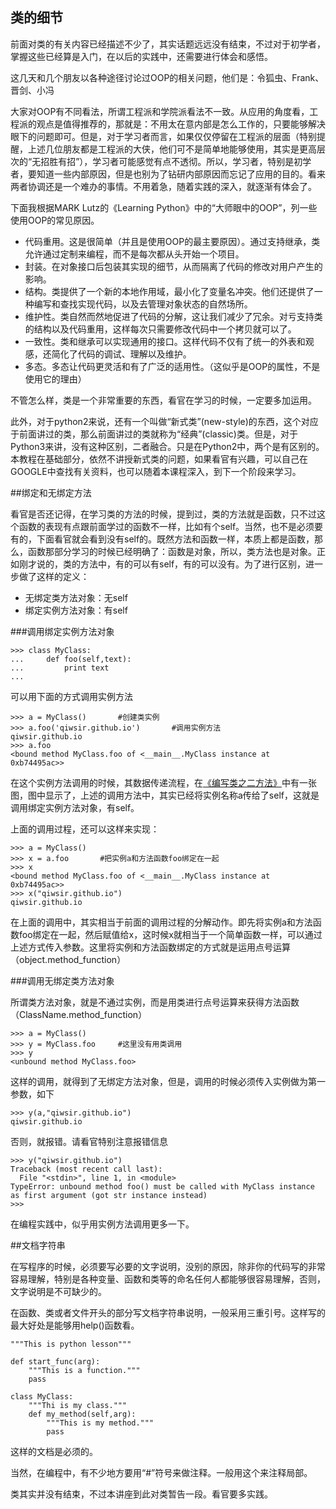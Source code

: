 ## 类的细节

前面对类的有关内容已经描述不少了，其实话题远远没有结束，不过对于初学者，掌握这些已经算是入门，在以后的实践中，还需要进行体会和感悟。

这几天和几个朋友以各种途径讨论过OOP的相关问题，他们是：令狐虫、Frank、晋剑、小冯

大家对OOP有不同看法，所谓工程派和学院派看法不一致。从应用的角度看，工程派的观点是值得推荐的，那就是：不用太在意内部是怎么工作的，只要能够解决眼下的问题即可。但是，对于学习者而言，如果仅仅停留在工程派的层面（特别提醒，上述几位朋友都是工程派的大侠，他们可不是简单地能够使用，其实是更高层次的“无招胜有招”），学习者可能感觉有点不透彻。所以，学习者，特别是初学者，要知道一些内部原因，但是也别为了钻研内部原因而忘记了应用的目的。看来两者协调还是一个难办的事情。不用着急，随着实践的深入，就逐渐有体会了。

下面我根据MARK Lutz的《Learning Python》中的“大师眼中的OOP”，列一些使用OOP的常见原因。

- 代码重用。这是很简单（并且是使用OOP的最主要原因）。通过支持继承，类允许通过定制来编程，而不是每次都从头开始一个项目。
- 封装。在对象接口后包装其实现的细节，从而隔离了代码的修改对用户产生的影响。
- 结构。类提供了一个新的本地作用域，最小化了变量名冲突。他们还提供了一种编写和查找实现代码，以及去管理对象状态的自然场所。
- 维护性。类自然而然地促进了代码的分解，这让我们减少了冗余。对亏支持类的结构以及代码重用，这样每次只需要修改代码中一个拷贝就可以了。
- 一致性。类和继承可以实现通用的接口。这样代码不仅有了统一的外表和观感，还简化了代码的调试、理解以及维护。
- 多态。多态让代码更灵活和有了广泛的适用性。（这似乎是OOP的属性，不是使用它的理由）

不管怎么样，类是一个非常重要的东西，看官在学习的时候，一定要多加运用。

此外，对于python2来说，还有一个叫做“新式类”(new-style)的东西，这个对应于前面讲过的类，那么前面讲过的类就称为“经典”(classic)类。但是，对于Python3来讲，没有这种区别，二者融合。只是在Python2中，两个是有区别的。本教程在基础部分，依然不讲授新式类的问题，如果看官有兴趣，可以自己在GOOGLE中查找有关资料，也可以随着本课程深入，到下一个阶段来学习。

##绑定和无绑定方法

看官是否还记得，在学习类的方法的时候，提到过，类的方法就是函数，只不过这个函数的表现有点跟前面学过的函数不一样，比如有个self。当然，也不是必须要有的，下面看官就会看到没有self的。既然方法和函数一样，本质上都是函数，那么，函数那部分学习的时候已经明确了：函数是对象，所以，类方法也是对象。正如刚才说的，类的方法中，有的可以有self，有的可以没有。为了进行区别，进一步做了这样的定义：

- 无绑定类方法对象：无self
- 绑定实例方法对象：有self

###调用绑定实例方法对象

    >>> class MyClass:
    ...     def foo(self,text):
    ...         print text
    ...

可以用下面的方式调用实例方法

    >>> a = MyClass()       #创建类实例
    >>> a.foo('qiwsir.github.io')       #调用实例方法
    qiwsir.github.io
    >>> a.foo
    <bound method MyClass.foo of <__main__.MyClass instance at 0xb74495ac>>

在这个实例方法调用的时候，其数据传递流程，在[《编写类之二方法》](./218.md)中有一张图，图中显示了，上述的调用方法中，其实已经将实例名称a传给了self，这就是调用绑定实例方法对象，有self。

上面的调用过程，还可以这样来实现：

    >>> a = MyClass()
    >>> x = a.foo       #把实例a和方法函数foo绑定在一起
    >>> x
    <bound method MyClass.foo of <__main__.MyClass instance at 0xb74495ac>>
    >>> x("qiwsir.github.io")
    qiwsir.github.io

在上面的调用中，其实相当于前面的调用过程的分解动作。即先将实例a和方法函数foo绑定在一起，然后赋值给x，这时候x就相当于一个简单函数一样，可以通过上述方式传入参数。这里将实例和方法函数绑定的方式就是运用点号运算（object.method_function）

###调用无绑定类方法对象

所谓类方法对象，就是不通过实例，而是用类进行点号运算来获得方法函数（ClassName.method_function）

    >>> a = MyClass()
    >>> y = MyClass.foo     #这里没有用类调用
    >>> y
    <unbound method MyClass.foo>

这样的调用，就得到了无绑定方法对象，但是，调用的时候必须传入实例做为第一参数，如下

    >>> y(a,"qiwsir.github.io")
    qiwsir.github.io

否则，就报错。请看官特别注意报错信息

    >>> y("qiwsir.github.io")
    Traceback (most recent call last):
      File "<stdin>", line 1, in <module>
    TypeError: unbound method foo() must be called with MyClass instance as first argument (got str instance instead)
    >>>

在编程实践中，似乎用实例方法调用更多一下。

##文档字符串

在写程序的时候，必须要写必要的文字说明，没别的原因，除非你的代码写的非常容易理解，特别是各种变量、函数和类等的命名任何人都能够很容易理解，否则，文字说明是不可缺少的。

在函数、类或者文件开头的部分写文档字符串说明，一般采用三重引号。这样写的最大好处是能够用help()函数看。

    """This is python lesson"""

    def start_func(arg):
        """This is a function."""
        pass

    class MyClass:
        """Thi is my class."""
        def my_method(self,arg):
            """This is my method."""
            pass

这样的文档是必须的。

当然，在编程中，有不少地方要用“#”符号来做注释。一般用这个来注释局部。

类其实并没有结束，不过本讲座到此对类暂告一段。看官要多实践。
